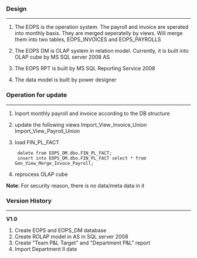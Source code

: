 ### Design
-----
1. The EOPS is the operation system. The payroll and invoice are sperated into monthly basis. They are merged seperatelly by views. Will merge them into two tables, EOPS_INVOICES and EOPS_PAYROLLS

2. The EOPS DM is OLAP system in relation model. Currently, it is built into OLAP cube by MS SQL server 2008 AS

3. The EOPS RPT is built by MS SQL Reporting Service 2008

4. The data model is built by power designer


### Operation for update
-----
1. Inport monthly payroll and invoice according to the DB structure

2. update the following views
		Import_View_Invoice_Union
		Import_View_Payroll_Union

3. load FIN_PL_FACT 

		delete from EOPS_DM.dbo.FIN_PL_FACT;
		insert into EOPS_DM.dbo.FIN_PL_FACT select * from Gen_View_Merge_Invoce_Payroll;

4. reprocess OLAP cube

__Note__: For security reason, there is no data/meta data in it


### Version History
-----
__V1.0__

1. Create EOPS and EOPS_DM database
2. Create ROLAP model in AS in SQL server 2008
3. Create "Team P&L Target" and "Department P&L" report
4. Import Department II date
